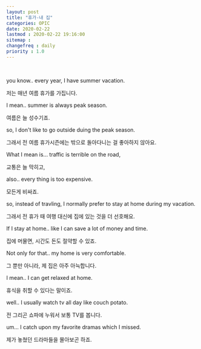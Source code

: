 ```yaml
---
layout: post
title: "휴가-내 집"
categories: OPIC
date: 2020-02-22
lastmod : 2020-02-22 19:16:00
sitemap :
changefreq : daily
priority : 1.0
---
```


<br> 

you know.. every year, I have summer vacation.

저는 매년 여름 휴가를 가집니다. 



I mean.. summer is always peak season. 

여름은 늘 성수기죠. 



so, I don't like to go outside duing the peak season. 

그래서 전 여름 휴가시즌에는 밖으로 돌아다니는 걸 좋아하지 않아요.



What I mean is... traffic is terrible on the road, 

교통은 늘 막히고, 



also.. every thing is too expensive.

모든게 비싸죠.



so, instead of travling,  I normally prefer to stay at home during my vacation. 

그래서 전 휴가 때 여행 대신에 집에 있는 것을 더 선호해요.



If I stay at home.. like I can save a lot of money and time. 

집에 머물면, 시간도 돈도 절약할 수 있죠. 



Not only for that.. my home is very comfortable. 

그 뿐만 아니라, 제 집은 아주 아늑합니다. 



I mean.. I can get relaxed at home.

휴식을 취할 수 있다는 말이죠. 



well.. I usually watch tv all day like couch potato. 

전 그리곤 쇼파에 누워서 보통 TV를 봅니다. 



um... I catch upon my favorite dramas which I missed. 

제가 놓쳤던 드라마들을 몰아보곤 하죠.

